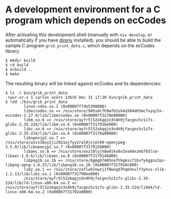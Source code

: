 # A development environment for a C program which depends on ecCodes

After activating this development shell (manually with `nix develop`,
or automatically if you have [direnv][] installed), you should be able
to build the sample C program `grib_print_data.c`, which depends on the
ecCodes library:

```
$ mkdir build
$ cd build
$ ecbuild ..
$ make
```

The resulting binary will be linked against ecCodes and its dependencies:

```
$ ls -l bin/grib_print_data
-rwxr-xr-x 1 carlos users 23616 Dec 31 17:20 bin/grib_print_data
$ ldd ./bin/grib_print_data
        linux-vdso.so.1 (0x00007ffde5398000)
        libeccodes.so => /nix/store/945sdcfh9wfb2sh4a504mh5mc7xyqi5x-eccodes-2.27.0/lib/libeccodes.so (0x00007f3178e00000)
        libm.so.6 => /nix/store/ayfr5l52xkqqjn3n4h9jfacgnchz1z7s-glibc-2.35-224/lib/libm.so.6 (0x00007f31791be000)
        libc.so.6 => /nix/store/ayfr5l52xkqqjn3n4h9jfacgnchz1z7s-glibc-2.35-224/lib/libc.so.6 (0x00007f3178a00000)
        libopenjp2.so.7 => /nix/store/w1vs38xy2ji2921wjfyy2rwl0jsjml09-openjpeg-2.5.0/lib/libopenjp2.so.7 (0x00007f3179150000)
        libaec.so.0 => /nix/store/wxzl8lyjh8w0jkx8x3nsm9xzmb703lcm-libaec-1.0.6/lib/libaec.so.0 (0x00007f3179146000)
        libpng16.so.16 => /nix/store/8gmgb7m65nafhhqksc71bsfykggsx2ps-libpng-apng-1.6.37/lib/libpng16.so.16 (0x00007f317910c000)
        libz.so.1 => /nix/store/zaflwh2nwzj1f0wngd7hqm3nvlf3yhsx-zlib-1.2.13/lib/libz.so.1 (0x00007f31790ee000)
        /nix/store/ayfr5l52xkqqjn3n4h9jfacgnchz1z7s-glibc-2.35-224/lib/ld-linux-x86-64.so.2 => /nix/store/ayfr5l52xkqqjn3n4h9jfacgnchz1z7s-glibc-2.35-224/lib64/ld-linux-x86-64.so.2 (0x00007f31792a0000)
```

[direnv]: https://direnv.net/
